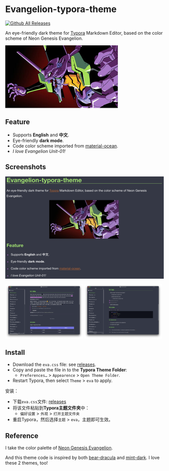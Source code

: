# Evangelion-typora-theme
[![Github All Releases](https://img.shields.io/github/downloads/viridityzhu/Evangelion-typora-theme/total.svg)]()

An eye-friendly dark theme for [Typora](https://typora.io/) Markdown Editor, based on the color scheme of Neon Genesis Evangelion. 

![eva0](eva0.png)

## Feature

* Supports **English** and **中文**.
* Eye-friendly **dark mode**.
* Code color scheme imported from [material-ocean](https://codemirror.net/theme/material-ocean.css).
* *I love Evangelion Unit-01!*

## Screenshots

![套娃现场](eva1.png)

<p float="left">
  <img src="eva2.png" width="49%" />
  <img src="eva3.png" width="49%" /> 
</p>


## Install

- Download the `eva.css` file: see [releases](https://github.com/viridityzhu/Evangelion-typora-theme/releases).
- Copy and paste the file in to the **Typora Theme Folder**:
  - `Preferences…` > `Appearence` > `Open Theme Folder`.
- Restart Typora, then select `Theme` > `eva` to apply.

安装：
- 下载`eva.css`文件: [releases](https://github.com/viridityzhu/Evangelion-typora-theme/releases)
- 将该文件粘贴到**Typora主题文件夹**中：
  - `偏好设置` > `外观` > `打开主题文件夹`
- 重启Typora，然后选择`主题` > `eva`，主题即可生效。


## Reference

I take the color palette of [Neon Genesis Evangelion](https://en.wikipedia.org/wiki/Neon_Genesis_Evangelion).

And this theme code is inspired by both [bear-dracula](https://github.com/imageslr/typora-theme-bear) and [mint-dark](https://github.com/Y1chenYao/typora-mint-theme). I love these 2 themes, too!
